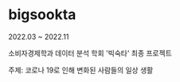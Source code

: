 # bigsookta
2022.03 ~ 2022.11
  
  소비자경제학과 데이터 분석 학회 '빅숙타' 최종 프로젝트
  
  주제: 코로나 19로 인해 변화된 사람들의 일상 생활
